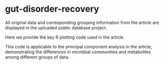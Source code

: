# gut-disorder-recovery
All original data and corresponding grouping information from the article are displayed in the uploaded public database project.

Here we provide the key R plotting code used in the article.

This code is applicable to the principal component analysis in the article, demonstrating the differences in microbial communities and metabolites among different groups of data.
